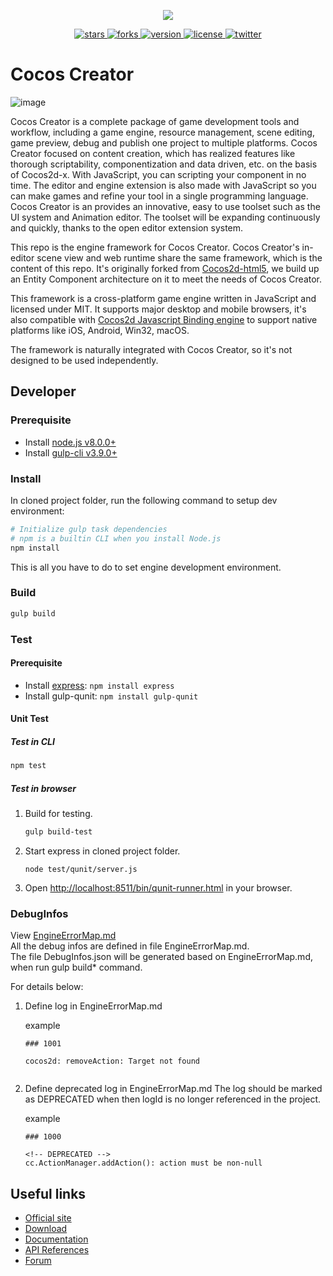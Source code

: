 <p align="center">
    <a href="https://www.cocos.com/">
        <img src="https://user-images.githubusercontent.com/1503156/50446380-ad88c980-094f-11e9-8eff-0094bde708d0.png">
    </a>
</p>
<p align="center">
    <a href="https://github.com/cocos-creator/engine/stargazers">
        <img src="https://img.shields.io/github/stars/cocos-creator/engine.svg?style=flat-square&colorB=4183c4"
             alt="stars">
    </a>
    <a href="https://github.com/cocos-creator/engine/network">
        <img src="https://img.shields.io/github/forks/cocos-creator/engine.svg?style=flat-square&colorB=4183c4"
             alt="forks">
    </a>
    <a href="https://github.com/cocos-creator/engine/releases">
        <img src="https://img.shields.io/github/tag/cocos-creator/engine.svg?label=version&style=flat-square&colorB=4183c4"
             alt="version">
    </a>
    <a href="./licenses/LICENSE">
        <img src="https://img.shields.io/badge/license-MIT-blue.svg?style=flat-square&colorB=4183c4"
             alt="license">
    </a>
    <a href="https://twitter.com/cocos2dx">
        <img src="https://img.shields.io/twitter/follow/cocos2dx.svg?logo=twitter&label=follow&style=flat-square&colorB=4183c4"
             alt="twitter">
    </a>
</p>

# Cocos Creator

![image](https://user-images.githubusercontent.com/1503156/50451713-97d7cc00-0970-11e9-89f8-ccdd8b2cc5cb.png)

Cocos Creator is a complete package of game development tools and workflow, including a game engine, resource management, scene editing, game preview, debug and publish one project to multiple platforms. Cocos Creator focused on content creation, which has realized features like thorough scriptability, componentization and data driven, etc. on the basis of Cocos2d-x. With JavaScript, you can scripting your component in no time. The editor and engine extension is also made with JavaScript so you can make games and refine your tool in a single programming language. Cocos Creator is an provides an innovative, easy to use toolset such as the UI system and Animation editor. The toolset will be expanding continuously and quickly, thanks to the open editor extension system.

This repo is the engine framework for Cocos Creator. Cocos Creator's in-editor scene view and web runtime share the same framework, which is the content of this repo. It's originally forked from [Cocos2d-html5](https://github.com/cocos2d/cocos2d-html5/), we build up an Entity Component architecture on it to meet the needs of Cocos Creator. 

This framework is a cross-platform game engine written in JavaScript and licensed under MIT. It supports major desktop and mobile browsers, it's also compatible with [Cocos2d Javascript Binding engine](https://github.com/cocos-creator/cocos2d-x-lite) to support native platforms like iOS, Android, Win32, macOS.

The framework is naturally integrated with Cocos Creator, so it's not designed to be used independently.

## Developer

### Prerequisite

- Install [node.js v8.0.0+](https://nodejs.org/)
- Install [gulp-cli v3.9.0+](https://github.com/gulpjs/gulp/blob/master/docs/getting-started.md)

### Install

In cloned project folder, run the following command to setup dev environment:

```bash
# Initialize gulp task dependencies
# npm is a builtin CLI when you install Node.js
npm install
```

This is all you have to do to set engine development environment.

### Build

```bash
gulp build
```

### Test

#### Prerequisite

 - Install [express](http://expressjs.com/): `npm install express`
 - Install gulp-qunit: `npm install gulp-qunit`

#### Unit Test

##### Test in CLI

```bash
npm test
```

##### Test in browser

1. Build for testing. <br>

    ```bash
    gulp build-test
    ```

2. Start express in cloned project folder.

    ```
    node test/qunit/server.js
    ```

3. Open [http://localhost:8511/bin/qunit-runner.html](http://localhost:8511/bin/qunit-runner.html) in your browser.

### DebugInfos

View [EngineErrorMap.md](https://github.com/cocos-creator/engine/blob/master/EngineErrorMap.md)  
All the debug infos are defined in file EngineErrorMap.md.  
The file DebugInfos.json will be generated based on EngineErrorMap.md, when run gulp build* command.

For details below:

1. Define log in EngineErrorMap.md 

    example
    ```
    ### 1001  
      
    cocos2d: removeAction: Target not found
          
    ```

2. Define deprecated log in EngineErrorMap.md 
   The log should be marked as DEPRECATED when then logId is no longer referenced in the project.

    example
    ```
    ### 1000
      
    <!-- DEPRECATED -->
    cc.ActionManager.addAction(): action must be non-null  
    
    ```

## Useful links

* [Official site](http://cocos2d-x.org/creator)
* [Download](http://cocos2d-x.org/download)
* [Documentation](https://docs.cocos2d-x.org/creator/manual/en/)
* [API References](https://docs.cocos2d-x.org/creator/api/en/)
* [Forum](https://discuss.cocos2d-x.org/c/creator)
